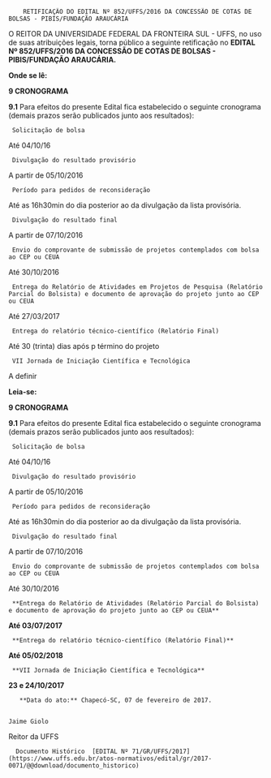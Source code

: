         RETIFICAÇÃO DO EDITAL Nº 852/UFFS/2016 DA CONCESSÃO DE COTAS DE BOLSAS - PIBIS/FUNDAÇÃO ARAUCÁRIA  

O REITOR DA UNIVERSIDADE FEDERAL DA FRONTEIRA SUL - UFFS, no uso de suas atribuições legais, torna público a seguinte retificação no **EDITAL Nº 852/UFFS/2016 DA CONCESSÃO DE COTAS DE BOLSAS - PIBIS/FUNDAÇÃO ARAUCÁRIA.**

  

 **Onde se lê:**

 **9 CRONOGRAMA**

 **9.1** Para efeitos do presente Edital fica estabelecido o seguinte cronograma (demais prazos serão publicados junto aos resultados):

     Solicitação de bolsa

   Até 04/10/16

     Divulgação do resultado provisório

   A partir de 05/10/2016

     Período para pedidos de reconsideração

   Até as 16h30min do dia posterior ao da divulgação da lista provisória.

     Divulgação do resultado final

   A partir de 07/10/2016

     Envio do comprovante de submissão de projetos contemplados com bolsa ao CEP ou CEUA

   Até 30/10/2016

     Entrega do Relatório de Atividades em Projetos de Pesquisa (Relatório Parcial do Bolsista) e documento de aprovação do projeto junto ao CEP ou CEUA

   Até 27/03/2017

     Entrega do relatório técnico-científico (Relatório Final)

   Até 30 (trinta) dias após p término do projeto

     VII Jornada de Iniciação Científica e Tecnológica

   A definir

      

 **Leia-se:**

 **9 CRONOGRAMA**

 **9.1** Para efeitos do presente Edital fica estabelecido o seguinte cronograma (demais prazos serão publicados junto aos resultados):

     Solicitação de bolsa

   Até 04/10/16

     Divulgação do resultado provisório

   A partir de 05/10/2016

     Período para pedidos de reconsideração

   Até as 16h30min do dia posterior ao da divulgação da lista provisória.

     Divulgação do resultado final

   A partir de 07/10/2016

     Envio do comprovante de submissão de projetos contemplados com bolsa ao CEP ou CEUA

   Até 30/10/2016

     **Entrega do Relatório de Atividades (Relatório Parcial do Bolsista) e documento de aprovação do projeto junto ao CEP ou CEUA**

   **Até 03/07/2017**

     **Entrega do relatório técnico-científico (Relatório Final)**

   **Até 05/02/2018**

     **VII Jornada de Iniciação Científica e Tecnológica** 

   **23 e 24/10/2017**

       **Data do ato:** Chapecó-SC, 07 de fevereiro de 2017.   
 

    Jaime Giolo   
 Reitor da UFFS 

      Documento Histórico  [EDITAL Nº 71/GR/UFFS/2017](https://www.uffs.edu.br/atos-normativos/edital/gr/2017-0071/@@download/documento_historico)     
      